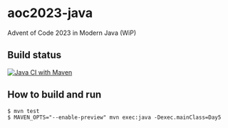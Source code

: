 # aoc2023-java

Advent of Code 2023 in Modern Java (WiP)

## Build status

[![Java CI with Maven](https://github.com/klaeufer/aoc2023-java/actions/workflows/maven.yml/badge.svg)](https://github.com/klaeufer/aoc2023-java/actions/workflows/maven.yml)

## How to build and run

```
$ mvn test
$ MAVEN_OPTS="--enable-preview" mvn exec:java -Dexec.mainClass=Day5
```
